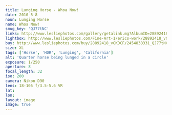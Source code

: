 ```yaml
---
title: Lunging Horse - Whoa Now!
date: 2010-5-8
noun: Lunging Horse
name: Whoa Now!
smug_key: 'QJ77tNC'
links: http://www.lesliephotos.com/gallery/getalink.mg?AlbumID=28892418&AlbumKey=vGKDCF&ImageID=2454838331&ImageKey=QJ77tNC&how=forum&Page=1
lightbox: http://www.lesliephotos.com/Fine-Art-1/erics-work/28892418_vGKDCF#!i=2454838331&k=QJ77tNC&lb=1&s=A
buy: http://www.lesliephotos.com/buy/28892418_vGKDCF/2454838331_QJ77tNC/
size: XL
tags: ['Horse', 'HDR', 'Lunging', 'California']
alt: 'Quarter horse being lunged in a circle'
exposure: 1/250
aperture: 8
focal_length: 32
iso: 200
camera: Nikon D90
lens: 18-105 f/3.5-5.6 VR
lat: 
lon: 
layout: image
image: true
---
```

